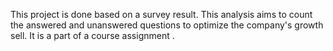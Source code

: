 This project is done based on a survey result. This analysis aims to count the answered and unanswered questions to optimize the company's growth sell.
It is a part of a course assignment .
